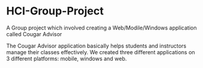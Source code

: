 # HCI-Group-Project
A Group project which involved creating a Web/Modile/Windows application called Cougar Advisor

The Cougar Advisor application basically helps students and instructors manage their classes effectively. We created three different applications on 3 different platforms: mobile, windows and web.


